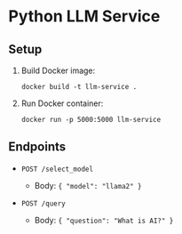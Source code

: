 # Python LLM Service

## Setup

1. Build Docker image:
    ```
    docker build -t llm-service .
    ```

2. Run Docker container:
    ```
    docker run -p 5000:5000 llm-service
    ```

## Endpoints

- `POST /select_model`
  - Body: `{ "model": "llama2" }`

- `POST /query`
  - Body: `{ "question": "What is AI?" }`
